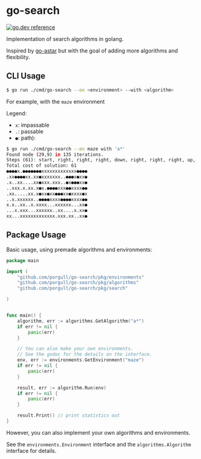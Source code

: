# go-search

[![go.dev reference](https://img.shields.io/badge/go.dev-reference-007d9c?logo=go&logoColor=white&style=for-the-badge)](https://pkg.go.dev/github.com/porgull/go-search)

Implementation of search algorithms in golang.

Inspired by [go-astar](https://github.com/beefsack/go-astar)
but with the goal of adding more algorithms and flexibility.

## CLI Usage

```bash
$ go run ./cmd/go-search --on <environment> --with <algorithm>
```

For example, with the `maze` environment

Legend:
- `x`: impassable
- `.`: passable
- `●`: path):

```bash
$ go run ./cmd/go-search --on maze with 'a*'
Found node (29,9) in 135 iterations.
Steps (61): start, right, right, right, down, right, right, right, up, right, right, right, right, right, right, down, down, down, down, down, right, right, right, up, up, right, right, right, down, right, right, down, right, right, right, up, up, left, up, up, right, right, down, right, right, up, up, right, right, right, down, down, down, left, down, down, right, down, down, down, down
Total cost of solution: 61
●●●●x.●●●●●●●xxxxxxxxxxxxx●●●●
.xx●●●●xx.xx●xxxxxxx..●●●x●xx●
.x..xx....xx●xxx.xxx..●x●●●xx●
..xxx.x.xx.x●x.●●●●xxx●●xxxx●●
.xx.....xx.x●xx●xx●●●xx●xxxx●x
..x.xxxxxx..●●●●xxxx●●●●xxxx●●
x.x..xx..x.xxxx...xxxxxx...xx●
...x.xxx...xxxxxx..xx....x.xx●
xx...xxxxxxxxxxxxx.xxx.xx..xx●
```

## Package Usage

Basic usage, using premade
algorithms and environments: 

```go
package main

import (
    "github.com/porgull/go-search/pkg/environments"
    "github.com/porgull/go-search/pkg/algorithms"
    "github.com/porgull/go-search/pkg/search"

)


func main() {
    algorithm, err := algorithms.GetAlgorithm("a*")
    if err != nil {
        panic(err)
    }

    // You can also make your own environments.
    // See the godoc for the details on the interface.
    env, err := environments.GetEnvironment("maze")
    if err != nil {
        panic(err)
    }

    result, err := algorithm.Run(env)
    if err != nil {
        panic(err)
    }

    result.Print() // print statistics out
}
```

However, you can also implement your own algorithms and
environments.

See the `environments.Environment` interface and the
`algorithms.Algorithm` interface for details.
